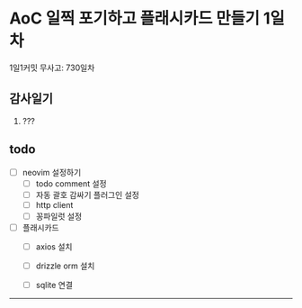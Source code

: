 # AoC 일찍 포기하고 플래시카드 만들기 1일차

1일1커밋 무사고: 730일차

## 감사일기

1. ???

## todo

- [ ] neovim 설정하기
  - [ ] todo comment 설정
  - [ ] 자동 괄호 감싸기 플러그인 설정
  - [ ] http client
  - [ ] 꽁파일럿 설정
- [ ] 플래시카드
  - [ ] axios 설치
  - [ ] drizzle orm 설치
  - [ ] sqlite 연결


---


